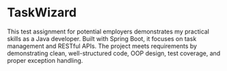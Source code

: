 # TaskWizard
This test assignment for potential employers demonstrates my practical skills as a Java developer. Built with Spring Boot, it focuses on task management and RESTful APIs. The project meets requirements by demonstrating clean, well-structured code, OOP design, test coverage, and proper exception handling.
